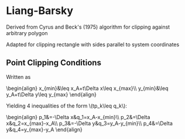# Liang-Barsky

Derived from Cyrus and Beck's (1975) algorithm for clipping against arbitrary polygon

Adapted for clipping rectangle with sides parallel to system coordinates

## Point Clipping Conditions

Written as

\begin{align}
x\_{min}&\leq x_A+t\Delta x\leq x\_{max}\\\\
y\_{min}&\leq y_A+t\Delta y\leq y\_{max}
\end{align}

Yielding 4 inequalities of the form \\(tp_k\leq q_k\\):

\begin{align}
p_1&=-\Delta x&q_1=x_A-x\_{min}\\\\
p_2&=\Delta x&q_2=x\_{max}-x_A\\\\
p_3&=-\Delta y&q_3=y_A-y\_{min}\\\\
p_4&=\Delta y&q_4=y\_{max}-y_A
\end{align}
